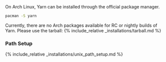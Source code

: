 <div class="install-only-stable" markdown="1">
On Arch Linux, Yarn can be installed through the official package manager.
 
```sh
pacman -S yarn
```
</div>

<div class="install-only-rc install-only-nightly" markdown="1">
Currently, there are no Arch packages available for RC or nightly builds of Yarn. Please use the tarball:
{% include_relative _installations/tarball.md %}
</div>

### Path Setup

<!-- prettier-ignore -->
{% include_relative _installations/unix_path_setup.md %}